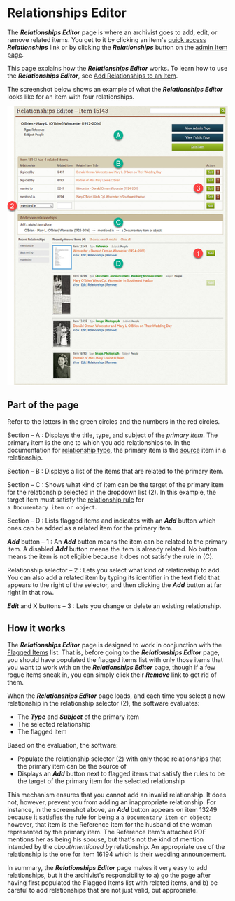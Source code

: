 # Relationships Editor

The **_Relationships Editor_** page is where an archivist goes to add, edit, or remove related items.
You get to it by clicking an item's [quick access](/archivist/special-features-archivist/#quick-access-links)
**_Relationships_** link
or by clicking the **_Relationships_** button on the [admin Item page](/archivist/items/#admin-item-page-features).

This page explains how the **_Relationships Editor_** works. To learn how to use the **_Relationships Editor_**,
see [Add Relationships to an Item](/archivist/add-relationship/).

The screenshot below shows an example of what the **_Relationships Editor_** looks like for an item with four relationships.

![Relationships Editor page](relationships-editor-1.jpg)

## Part of the page

Refer to the letters in the green circles and the numbers in the red circles.

Section &ndash; A
:   Displays the title, type, and subject of the *primary item*. The primary
    item is the one to which you add relationships to. In the documentation for 
    [relationship type](/relationships/relationship-types/), the primary item
    is the [source](/relationships/relationship-types/#source-and-target)
    item in a relationship.

Section &ndash; B
:   Displays a list of the items that are related to the primary item.

Section &ndash; C
:   Shows what kind of item can be the target of the primary item for the
    relationship selected in the dropdown list (2). In this example, the target item must satisfy the
    [relationship rule](/relationships/relationship-rules/) for  
    `a Documentary item or object`. 

Section &ndash; D
:   Lists flagged items and indicates with an **_Add_** button which ones can be
    added as a related item for the primary item. 

**_Add_** button  &ndash; 1
:   An **_Add_** button means the item can be related to the primary item. A disabled **_Add_** button means
    the item is already related. No button means the item is not eligible because it does not satisfy
    the rule in (C).

Relationship selector  &ndash; 2
:   Lets you select what kind of relationship to add. You can also add a related item by typing its identifier
    in the text field that appears to the right of the selector, and then clicking the **_Add_** button
    at far right in that row.

**_Edit_** and X buttons  &ndash; 3
:   Lets you change or delete an existing relationship.

## How it works

The **_Relationships Editor_** page is designed to work in conjunction with the
[Flagged Items](/user/recently-viewed/#flagged-items-page) list. That is, before going to the
**_Relationships Editor_** page, you should have populated the flagged items list with only those items that
you want to work with on the **_Relationships Editor_** page, though if a few rogue items sneak in, you can
simply click their **_Remove_** link to get rid of them.

When the **_Relationships Editor_** page loads, and each time you select a new relationship in the relationship
selector (2), the software evaluates:

-   The **_Type_** and **_Subject_** of the primary item
-   The selected relationship
-   The flagged item

Based on the evaluation, the software:

-   Populate the relationship selector (2) with only those relationships that the primary item  can be the source of
-   Displays an **_Add_** button next to flagged items that satisfy the rules to be the target of the primary
    item for the selected relationship

This mechanism ensures that you cannot add an invalid relationship. It does not, however, prevent you from adding an
inappropriate relationship. For instance, in the screenshot above, an **_Add_** button appears on item 13249 because
it satisfies the rule for being a `a Documentary item or object`; however, that item is the Reference Item for the husband of
the woman represented by the primary item. The Reference Item's attached PDF mentions her as being his spouse, but that's
not the kind of mention intended by the *about/mentioned by* relationship. An appropriate use of the relationship is the
one for item 16194 which is their wedding announcement.

In summary, the **_Relationships Editor_** page makes it very easy to add relationships, but it the archivist's
responsibility to a) go the page after having first populated the Flagged Items list with related items, and b) be
careful to add relationships that are not just valid, but appropriate.












